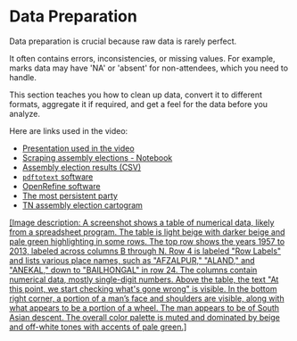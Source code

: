 # Data Preparation

Data preparation is crucial because raw data is rarely perfect.

It often contains errors, inconsistencies, or missing values. For example, marks data may have 'NA' or 'absent' for non-attendees, which you need to handle.

This section teaches you how to clean up data, convert it to different formats, aggregate it if required, and get a feel for the data before you analyze.

Here are links used in the video:

- [Presentation used in the video](https://docs.google.com/presentation/d/1Gb0QnPUN1YOwM_O5EqDdXUdL-5Azp1Tf/view)
- [Scraping assembly elections - Notebook](https://colab.research.google.com/drive/1SP8yVxzmofQO48-yXF3rujqWk2iM0KSl)
- [Assembly election results (CSV)](https://github.com/datameet/india-election-data/blob/master/assembly-elections/assembly.csv)
- [`pdftotext` software](https://www.xpdfreader.com/pdftotext-man.html)
- [OpenRefine software](https://openrefine.org)
- [The most persistent party](https://gramener.com/election/parliament#story.ddp)
- [TN assembly election cartogram](https://gramener.com/election/cartogram?ST_NAME=Tamil%20Nadu)

[[Image description: A screenshot shows a table of numerical data, likely from a spreadsheet program.  The table is light beige with darker beige and pale green highlighting in some rows.  The top row shows the years 1957 to 2013, labeled across columns B through N. Row 4 is labeled "Row Labels" and lists various place names, such as "AFZALPUR," "ALAND," and "ANEKAL," down to "BAILHONGAL" in row 24.  The columns contain numerical data, mostly single-digit numbers. Above the table, the text "At this point, we start checking what's gone wrong" is visible.  In the bottom right corner, a portion of a man’s face and shoulders are visible, along with what appears to be a portion of a wheel. The man appears to be of South Asian descent. The overall color palette is muted and dominated by beige and off-white tones with accents of pale green.]](https://youtu.be/dF3zchJJKqk)
